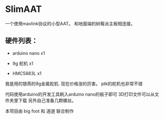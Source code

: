 # SlimAAT


一个使用mavlink协议的小型AAT。 和地面端的树莓派主板相连接。

## 硬件列表： ##



- arduino nano      x1

- 9g 舵机           x1  

- HMC5883L          x1

我是用的银燕的9g金属舵机. 现在价格涨的厉害。 ptk的舵机也非常不错

代码使用arduino的开发工具刷入arduino nano的板子即可
3D打印文件可以从文件夹里下载
另外自己准备几颗螺丝。

本项目由 big foot 和 道道 联合制作


